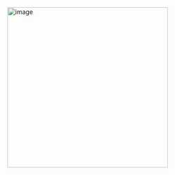 <img width="365" alt="image" src="https://github.com/user-attachments/assets/809691d2-3a82-4bd6-85c7-83f793052767">
